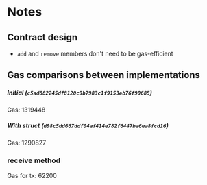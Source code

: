 # Notes

## Contract design

- `add` and `remove` members don't need to be gas-efficient

## Gas comparisons between implementations

##### Initial (`c5ad882245df8120c9b7983c1f9153eb76f90685`)

Gas: 1319448

##### With struct (`d98c5dd667ddf04af414e782f6447ba6ea8fcd16`)

Gas: 1290827

### receive method

Gas for tx: 62200